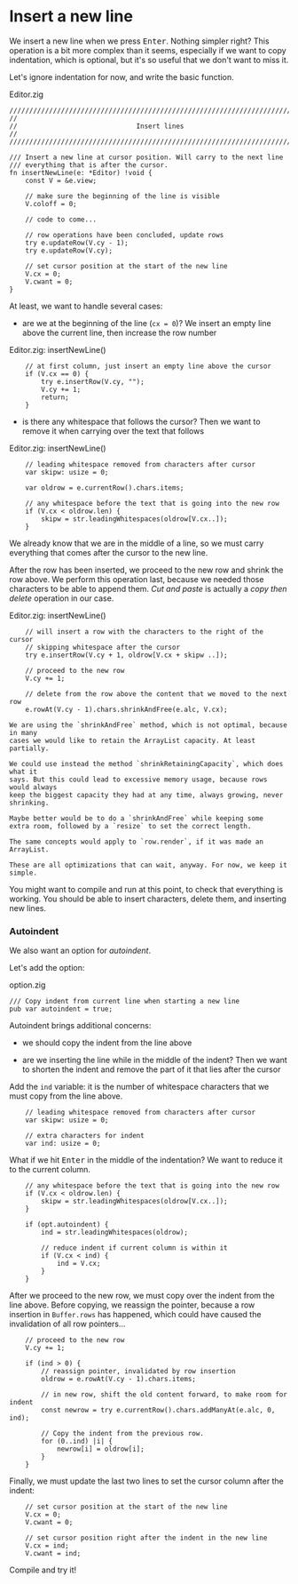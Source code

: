 # Insert a new line

We insert a new line when we press <kbd>Enter</kbd>. Nothing simpler right?
This operation is a bit more complex than it seems, especially if we want to
copy indentation, which is optional, but it's so useful that we don't want to
miss it.

Let's ignore indentation for now, and write the basic function.

<div class="code-title">Editor.zig</div>

```zig
///////////////////////////////////////////////////////////////////////////////
//
//                              Insert lines
//
///////////////////////////////////////////////////////////////////////////////

/// Insert a new line at cursor position. Will carry to the next line
/// everything that is after the cursor.
fn insertNewLine(e: *Editor) !void {
    const V = &e.view;

    // make sure the beginning of the line is visible
    V.coloff = 0;

    // code to come...

    // row operations have been concluded, update rows
    try e.updateRow(V.cy - 1);
    try e.updateRow(V.cy);

    // set cursor position at the start of the new line
    V.cx = 0;
    V.cwant = 0;
}
```

At least, we want to handle several cases:

- are we at the beginning of the line (`cx = 0`)? We insert an empty line
above the current line, then increase the row number

<div class="code-title">Editor.zig: insertNewLine()</div>

```zig
    // at first column, just insert an empty line above the cursor
    if (V.cx == 0) {
        try e.insertRow(V.cy, "");
        V.cy += 1;
        return;
    }
```

- is there any whitespace that follows the cursor? Then we want to remove it
when carrying over the text that follows

<div class="code-title">Editor.zig: insertNewLine()</div>

```zig
    // leading whitespace removed from characters after cursor
    var skipw: usize = 0;

    var oldrow = e.currentRow().chars.items;

    // any whitespace before the text that is going into the new row
    if (V.cx < oldrow.len) {
        skipw = str.leadingWhitespaces(oldrow[V.cx..]);
    }
```

We already know that we are in the middle of a line, so we must carry
everything that comes after the cursor to the new line.

After the row has been inserted, we proceed to the new row and shrink the row
above. We perform this operation last, because we needed those characters to be
able to append them. _Cut and paste_ is actually a _copy then delete_ operation
in our case.

<div class="code-title">Editor.zig: insertNewLine()</div>

```zig
    // will insert a row with the characters to the right of the cursor
    // skipping whitespace after the cursor
    try e.insertRow(V.cy + 1, oldrow[V.cx + skipw ..]);

    // proceed to the new row
    V.cy += 1;

    // delete from the row above the content that we moved to the next row
    e.rowAt(V.cy - 1).chars.shrinkAndFree(e.alc, V.cx);
```

```admonish note
We are using the `shrinkAndFree` method, which is not optimal, because in many
cases we would like to retain the ArrayList capacity. At least partially.

We could use instead the method `shrinkRetainingCapacity`, which does what it
says. But this could lead to excessive memory usage, because rows would always
keep the biggest capacity they had at any time, always growing, never
shrinking.

Maybe better would be to do a `shrinkAndFree` while keeping some
extra room, followed by a `resize` to set the correct length.

The same concepts would apply to `row.render`, if it was made an ArrayList.

These are all optimizations that can wait, anyway. For now, we keep it simple.
```

You might want to compile and run at this point, to check that everything is
working. You should be able to insert characters, delete them, and inserting
new lines.

### Autoindent

We also want an option for _autoindent_.

Let's add the option:

<div class="code-title">option.zig</div>

```zig
/// Copy indent from current line when starting a new line
pub var autoindent = true;
```

Autoindent brings additional concerns:

- we should copy the indent from the line above

- are we inserting the line while in the middle of the indent? Then we want to
  shorten the indent and remove the part of it that lies after the cursor

Add the `ind` variable: it is the number of whitespace characters that we must
copy from the line above.

<div class="code-diff-added">

```zig
    // leading whitespace removed from characters after cursor
    var skipw: usize = 0;
```
</div>

```zig
    // extra characters for indent
    var ind: usize = 0;
```

What if we hit <kbd>Enter</kbd> in the middle of the indentation? We want to
reduce it to the current column.

<div class="code-diff-added">

```zig
    // any whitespace before the text that is going into the new row
    if (V.cx < oldrow.len) {
        skipw = str.leadingWhitespaces(oldrow[V.cx..]);
    }
```
</div>

```zig
    if (opt.autoindent) {
        ind = str.leadingWhitespaces(oldrow);

        // reduce indent if current column is within it
        if (V.cx < ind) {
            ind = V.cx;
        }
    }
```

After we proceed to the new row, we must copy over the indent from the line
above. Before copying, we reassign the pointer, because a row insertion in
`Buffer.rows` has happened, which could have caused the invalidation of all row
pointers...

<div class="code-diff-added">

```zig
    // proceed to the new row
    V.cy += 1;
```
</div>

```zig
    if (ind > 0) {
        // reassign pointer, invalidated by row insertion
        oldrow = e.rowAt(V.cy - 1).chars.items;

        // in new row, shift the old content forward, to make room for indent
        const newrow = try e.currentRow().chars.addManyAt(e.alc, 0, ind);

        // Copy the indent from the previous row.
        for (0..ind) |i| {
            newrow[i] = oldrow[i];
        }
    }
```

Finally, we must update the last two lines to set the cursor column after the
indent:

<div class="code-diff-removed">

```zig
    // set cursor position at the start of the new line
    V.cx = 0;
    V.cwant = 0;
```
</div>

```zig
    // set cursor position right after the indent in the new line
    V.cx = ind;
    V.cwant = ind;
```

Compile and try it!
